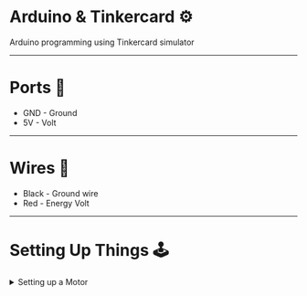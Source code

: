 # Arduino & Tinkercard ⚙
Arduino programming using Tinkercard simulator

-----

# Ports 📌
* GND - Ground
* 5V - Volt

-----

# Wires 🔌
* Black - Ground wire
* Red - Energy Volt

-----

# Setting Up Things 🕹
<details>
<summary>Setting up a Motor</summary>
<dl>
  <dt>1. Connect the red wire on 5v port</dt>
  <dd>The red wire is for volts</dd>

  <dt>2. Connect the black wire on GND port</dt>
  <dd>The black one is for grounding</dd>
</dl>

![Capture](https://user-images.githubusercontent.com/37451620/93835796-ccb4a800-fc56-11ea-83eb-242b0519ef4e.PNG)

</details>

